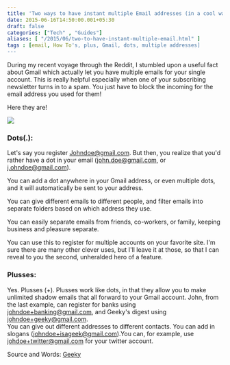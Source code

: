 ```yaml
---
title: 'Two ways to have instant multiple Email addresses (in a cool way!) for Gmail'
date: 2015-06-16T14:50:00.001+05:30
draft: false
categories: ["Tech" , "Guides"]
aliases: [ "/2015/06/two-to-have-instant-multiple-email.html" ]
tags : [email, How To's, plus, Gmail, dots, multiple addresses]
---
```


During my recent voyage through the Reddit, I stumbled upon a useful fact about Gmail which actually let you have multiple emails for your single account. This is really helpful especially when one of your subscribing newsletter turns in to a spam. You just have to block the incoming for the email address you used for them!  
  
Here they are!  

[![](https://geeky.io/img/gmail-secret-feature.jpg)](https://geeky.io/img/gmail-secret-feature.jpg)

### Dots(.):

Let's say you register Johndoe@gmail.com. But then, you realize that you'd rather have a dot in your email (john.doe@gmail.com, or j.ohndoe@gmail.com).

You can add a dot anywhere in your Gmail address, or even multiple dots, and it will automatically be sent to your address.

You can give different emails to different people, and filter emails into separate folders based on which address they use.

You can easily separate emails from friends, co-workers, or family, keeping business and pleasure separate.

You can use this to register for multiple accounts on your favorite site. I'm sure there are many other clever uses, but I'll leave it at those, so that I can reveal to you the second, unheralded hero of a feature.

### Plusses:

Yes. Plusses (+). Plusses work like dots, in that they allow you to make unlimited shadow emails that all forward to your Gmail account. John, from the last example, can register for banks using johndoe+banking@gmail.com, and Geeky's digest using johndoe+geeky@gmail.com.  
You can give out different addresses to different contacts. You can add in slogans (johndoe+isageek@gmail.com).You can, for example, use johdoe+twitter@gmail.com for your twitter account.  
  
Source and Words: [Geeky](https://geeky.io/2015/06/16/gmail-hidden-features.html)